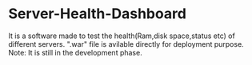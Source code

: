 # Server-Health-Dashboard
It is a software made to test the health(Ram,disk space,status etc) of different servers.
".war" file is avilable directly for deployment purpose.
Note: It is still in the development phase.

